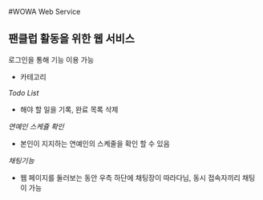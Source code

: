 #WOWA Web Service

## 팬클럽 활동을 위한 웹 서비스


로그인을 통해 기능 이용 가능

* 카테고리

*Todo List*

- 해야 할 일을 기록, 완료 목록 삭제

*연예인 스케쥴 확인*

- 본인이 지지하는 연예인의 스켸줄을 확인 할 수 있음

*채팅기능*

- 웹 페이지를 둘러보는 동안 우측 하단에 채팅장이 따라다님, 동시 접속자끼리 채팅이 가능
